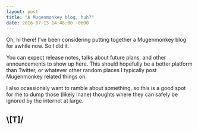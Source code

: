 ```yaml
---
layout: post
title: "A Mugenmonkey blog, huh?"
date: 2016-07-15 14:46:00 -0600
---
```


Oh, hi there! I've been considering putting together a Mugenmonkey blog for awhile now. So I did it.

You can expect release notes, talks about future plans, and other announcements to show up here.
This should hopefully be a better platform than Twitter, or whatever other random places I typically
post Mugenmonkey related things on.

I also ocassionaly want to ramble about something, so this is a good spot for me to dump
those (likely inane) thoughts where they can safely be ignored by the internet at large.

## \\[T]/
